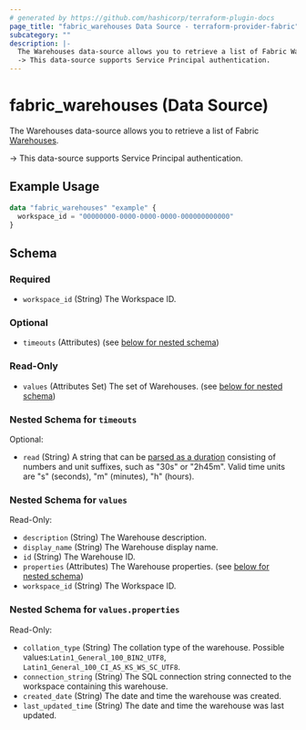 ```yaml
---
# generated by https://github.com/hashicorp/terraform-plugin-docs
page_title: "fabric_warehouses Data Source - terraform-provider-fabric"
subcategory: ""
description: |-
  The Warehouses data-source allows you to retrieve a list of Fabric Warehouses https://learn.microsoft.com/fabric/data-warehouse/data-warehousing.
  -> This data-source supports Service Principal authentication.
---
```


# fabric_warehouses (Data Source)

The Warehouses data-source allows you to retrieve a list of Fabric [Warehouses](https://learn.microsoft.com/fabric/data-warehouse/data-warehousing).

-> This data-source supports Service Principal authentication.

## Example Usage

```terraform
data "fabric_warehouses" "example" {
  workspace_id = "00000000-0000-0000-0000-000000000000"
}
```

<!-- schema generated by tfplugindocs -->
## Schema

### Required

- `workspace_id` (String) The Workspace ID.

### Optional

- `timeouts` (Attributes) (see [below for nested schema](#nestedatt--timeouts))

### Read-Only

- `values` (Attributes Set) The set of Warehouses. (see [below for nested schema](#nestedatt--values))

<a id="nestedatt--timeouts"></a>

### Nested Schema for `timeouts`

Optional:

- `read` (String) A string that can be [parsed as a duration](https://pkg.go.dev/time#ParseDuration) consisting of numbers and unit suffixes, such as "30s" or "2h45m". Valid time units are "s" (seconds), "m" (minutes), "h" (hours).

<a id="nestedatt--values"></a>

### Nested Schema for `values`

Read-Only:

- `description` (String) The Warehouse description.
- `display_name` (String) The Warehouse display name.
- `id` (String) The Warehouse ID.
- `properties` (Attributes) The Warehouse properties. (see [below for nested schema](#nestedatt--values--properties))
- `workspace_id` (String) The Workspace ID.

<a id="nestedatt--values--properties"></a>

### Nested Schema for `values.properties`

Read-Only:

- `collation_type` (String) The collation type of the warehouse. Possible values:`Latin1_General_100_BIN2_UTF8`, `Latin1_General_100_CI_AS_KS_WS_SC_UTF8`.
- `connection_string` (String) The SQL connection string connected to the workspace containing this warehouse.
- `created_date` (String) The date and time the warehouse was created.
- `last_updated_time` (String) The date and time the warehouse was last updated.
